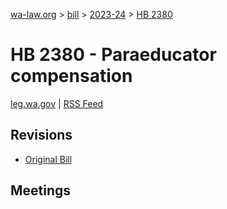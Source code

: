 [wa-law.org](/) > [bill](/bill/) > [2023-24](/bill/2023-24/) > [HB 2380](/bill/2023-24/hb/2380/)

# HB 2380 - Paraeducator compensation
[leg.wa.gov](https://app.leg.wa.gov/billsummary?BillNumber=2380&Year=2023&Initiative=false) | [RSS Feed](./rss.xml)

## Revisions
* [Original Bill](1/)

## Meetings